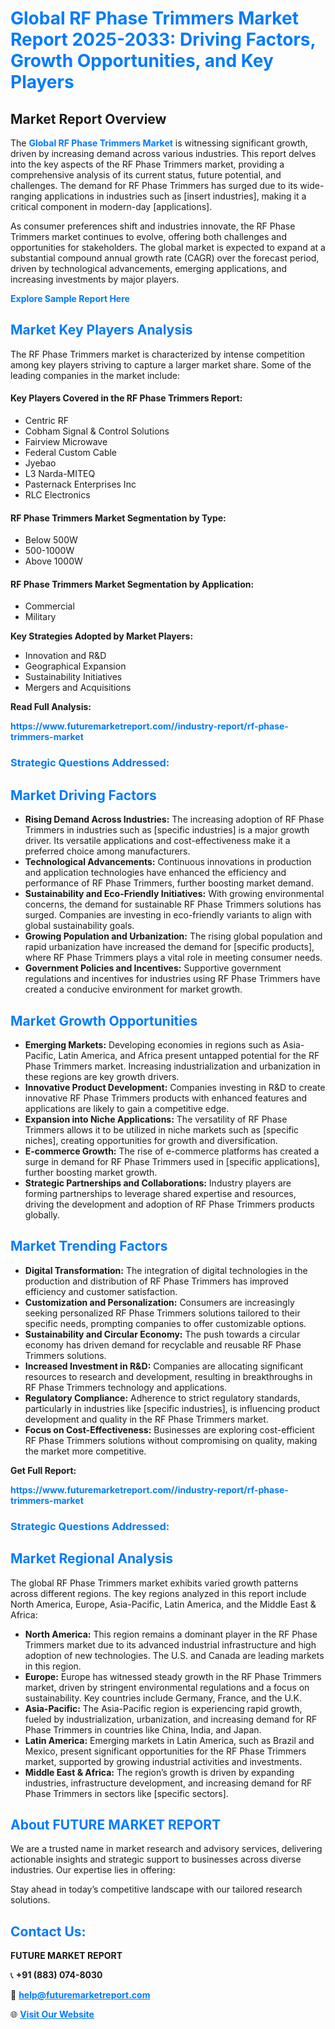<h1 style="color: #007BFF;">Global RF Phase Trimmers Market Report 2025-2033: Driving Factors, Growth Opportunities, and Key Players</h1>

<section id="overview">
<h2>Market Report Overview</h2>
<p>The <a href="https://www.futuremarketreport.com//industry-report/rf-phase-trimmers-market" style="color: #007BFF; text-decoration: none;"><strong>Global RF Phase Trimmers Market</strong></a> is witnessing significant growth, driven by increasing demand across various industries. This report delves into the key aspects of the RF Phase Trimmers market, providing a comprehensive analysis of its current status, future potential, and challenges. The demand for RF Phase Trimmers has surged due to its wide-ranging applications in industries such as [insert industries], making it a critical component in modern-day [applications].</p>
<p>As consumer preferences shift and industries innovate, the RF Phase Trimmers market continues to evolve, offering both challenges and opportunities for stakeholders. The global market is expected to expand at a substantial compound annual growth rate (CAGR) over the forecast period, driven by technological advancements, emerging applications, and increasing investments by major players.</p>
</section>

<section id="overview">
<p><a href="https://www.futuremarketreport.com//request-sample/reportId=47419" style="color: #007BFF; text-decoration: none;"><strong>Explore Sample Report Here</strong></a></p>
</section>

<section id="key-players">
<h2 style="color: #007BFF;">Market Key Players Analysis</h2>
<p>The RF Phase Trimmers market is characterized by intense competition among key players striving to capture a larger market share. Some of the leading companies in the market include:</p>
<h4>Key Players Covered in the RF Phase Trimmers Report:</h4>
<ul><li>Centric RF</li><li>Cobham Signal &amp; Control Solutions</li><li>Fairview Microwave</li><li>Federal Custom Cable</li><li>Jyebao</li><li>L3 Narda-MITEQ</li><li>Pasternack Enterprises Inc</li><li>RLC Electronics</li></ul>
<h4>RF Phase Trimmers Market Segmentation by Type:</h4>
<ul><li>Below 500W</li><li>500-1000W</li><li>Above 1000W</li></ul>

<h4>RF Phase Trimmers Market Segmentation by Application:</h4>
<ul><li>Commercial</li><li>Military</li></ul>
<p><strong>Key Strategies Adopted by Market Players:</strong></p>
<ul>
<li>Innovation and R&D</li>
<li>Geographical Expansion</li>
<li>Sustainability Initiatives</li>
<li>Mergers and Acquisitions</li>
</ul>
</section>

<section>
<p><strong>Read Full Analysis: </strong></p><a href="https://www.futuremarketreport.com//industry-report/rf-phase-trimmers-market" style="color: #007BFF; text-decoration: none;"><strong>https://www.futuremarketreport.com//industry-report/rf-phase-trimmers-market</strong></a>
<h3 style="color: #007BFF;">Strategic Questions Addressed:</h3>
</section>

<section id="driving-factors">
<h2 style="color: #007BFF;">Market Driving Factors</h2>
<ul>
<li><strong>Rising Demand Across Industries:</strong> The increasing adoption of RF Phase Trimmers in industries such as [specific industries] is a major growth driver. Its versatile applications and cost-effectiveness make it a preferred choice among manufacturers.</li>
<li><strong>Technological Advancements:</strong> Continuous innovations in production and application technologies have enhanced the efficiency and performance of RF Phase Trimmers, further boosting market demand.</li>
<li><strong>Sustainability and Eco-Friendly Initiatives:</strong> With growing environmental concerns, the demand for sustainable RF Phase Trimmers solutions has surged. Companies are investing in eco-friendly variants to align with global sustainability goals.</li>
<li><strong>Growing Population and Urbanization:</strong> The rising global population and rapid urbanization have increased the demand for [specific products], where RF Phase Trimmers plays a vital role in meeting consumer needs.</li>
<li><strong>Government Policies and Incentives:</strong> Supportive government regulations and incentives for industries using RF Phase Trimmers have created a conducive environment for market growth.</li>
</ul>
</section>

<section id="growth-opportunities">
<h2 style="color: #007BFF;">Market Growth Opportunities</h2>
<ul>
<li><strong>Emerging Markets:</strong> Developing economies in regions such as Asia-Pacific, Latin America, and Africa present untapped potential for the RF Phase Trimmers market. Increasing industrialization and urbanization in these regions are key growth drivers.</li>
<li><strong>Innovative Product Development:</strong> Companies investing in R&D to create innovative RF Phase Trimmers products with enhanced features and applications are likely to gain a competitive edge.</li>
<li><strong>Expansion into Niche Applications:</strong> The versatility of RF Phase Trimmers allows it to be utilized in niche markets such as [specific niches], creating opportunities for growth and diversification.</li>
<li><strong>E-commerce Growth:</strong> The rise of e-commerce platforms has created a surge in demand for RF Phase Trimmers used in [specific applications], further boosting market growth.</li>
<li><strong>Strategic Partnerships and Collaborations:</strong> Industry players are forming partnerships to leverage shared expertise and resources, driving the development and adoption of RF Phase Trimmers products globally.</li>
</ul>
</section>

<section id="trending-factors">
<h2 style="color: #007BFF;">Market Trending Factors</h2>
<ul>
<li><strong>Digital Transformation:</strong> The integration of digital technologies in the production and distribution of RF Phase Trimmers has improved efficiency and customer satisfaction.</li>
<li><strong>Customization and Personalization:</strong> Consumers are increasingly seeking personalized RF Phase Trimmers solutions tailored to their specific needs, prompting companies to offer customizable options.</li>
<li><strong>Sustainability and Circular Economy:</strong> The push towards a circular economy has driven demand for recyclable and reusable RF Phase Trimmers solutions.</li>
<li><strong>Increased Investment in R&D:</strong> Companies are allocating significant resources to research and development, resulting in breakthroughs in RF Phase Trimmers technology and applications.</li>
<li><strong>Regulatory Compliance:</strong> Adherence to strict regulatory standards, particularly in industries like [specific industries], is influencing product development and quality in the RF Phase Trimmers market.</li>
<li><strong>Focus on Cost-Effectiveness:</strong> Businesses are exploring cost-efficient RF Phase Trimmers solutions without compromising on quality, making the market more competitive.</li>
</ul>
</section>

<section>
<p><strong>Get Full Report: </strong></p><a href="https://www.futuremarketreport.com//industry-report/rf-phase-trimmers-market" style="color: #007BFF; text-decoration: none;"><strong>https://www.futuremarketreport.com//industry-report/rf-phase-trimmers-market</strong></a>
<h3 style="color: #007BFF;">Strategic Questions Addressed:</h3>
</section>


<section id="regional-analysis">
<h2 style="color: #007BFF;">Market Regional Analysis</h2>
<p>The global RF Phase Trimmers market exhibits varied growth patterns across different regions. The key regions analyzed in this report include North America, Europe, Asia-Pacific, Latin America, and the Middle East & Africa:</p>
<ul>
<li><strong>North America:</strong> This region remains a dominant player in the RF Phase Trimmers market due to its advanced industrial infrastructure and high adoption of new technologies. The U.S. and Canada are leading markets in this region.</li>
<li><strong>Europe:</strong> Europe has witnessed steady growth in the RF Phase Trimmers market, driven by stringent environmental regulations and a focus on sustainability. Key countries include Germany, France, and the U.K.</li>
<li><strong>Asia-Pacific:</strong> The Asia-Pacific region is experiencing rapid growth, fueled by industrialization, urbanization, and increasing demand for RF Phase Trimmers in countries like China, India, and Japan.</li>
<li><strong>Latin America:</strong> Emerging markets in Latin America, such as Brazil and Mexico, present significant opportunities for the RF Phase Trimmers market, supported by growing industrial activities and investments.</li>
<li><strong>Middle East & Africa:</strong> The region’s growth is driven by expanding industries, infrastructure development, and increasing demand for RF Phase Trimmers in sectors like [specific sectors].</li>
</ul>
</section>

<footer>
<h2 style="color: #007BFF;">About FUTURE MARKET REPORT</h2>
<p>We are a trusted name in market research and advisory services, delivering actionable insights and strategic support to businesses across diverse industries. Our expertise lies in offering:</p>

<p>Stay ahead in today’s competitive landscape with our tailored research solutions.</p>

<h2 style="color: #007BFF;">Contact Us:</h2>
<p><strong>FUTURE MARKET REPORT</strong></p>
<p>📞 <strong>+91 (883) 074-8030</strong></p>
<p>📧 <strong><a href="mailto:help@futuremarketreport.com" style="color: #007BFF;">help@futuremarketreport.com</a></strong></p>
<p>🌐 <strong><a href="https://www.futuremarketreport.com/" style="color: #007BFF;">Visit Our Website</a></strong></p>
</footer>